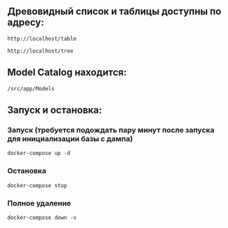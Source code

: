 ## Древовидный список и таблицы доступны по адресу:
```url
http://localhost/table
```
```url
http://localhost/tree
```
## Model Catalog находится:
```
/src/app/Models
```
## Запуск и остановка:
### Запуск (требуется подождать пару минут после запуска для инициализации базы с дампа)
```shell
docker-compose up -d
```

### Остановка
```shell
docker-compose stop
```

### Полное удаление
```shell
docker-compose down -v
```